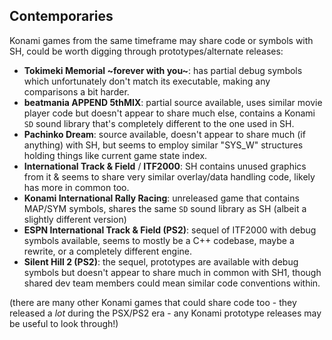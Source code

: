 ## Contemporaries
Konami games from the same timeframe may share code or symbols with SH, could be worth digging through prototypes/alternate releases:
-  **Tokimeki Memorial \~forever with you\~**: has partial debug symbols which unfortunately don't match its executable, making any comparisons a bit harder.
-  **beatmania APPEND 5thMIX**: partial source available, uses similar movie player code but doesn't appear to share much else, contains a Konami `SD` sound library that's completely different to the one used in SH.
-  **Pachinko Dream**: source available, doesn't appear to share much (if anything) with SH, but seems to employ similar "SYS_W" structures holding things like current game state index.
-  **International Track & Field** / **ITF2000**: SH contains unused graphics from it & seems to share very similar overlay/data handling code, likely has more in common too.
-  **Konami International Rally Racing**: unreleased game that contains MAP/SYM symbols, shares the same `SD` sound library as SH (albeit a slightly different version)
-  **ESPN International Track & Field (PS2)**: sequel of ITF2000 with debug symbols available, seems to mostly be a C++ codebase, maybe a rewrite, or a completely different engine.
-  **Silent Hill 2 (PS2)**: the sequel, prototypes are available with debug symbols but doesn't appear to share much in common with SH1, though shared dev team members could mean similar code conventions within.

(there are many other Konami games that could share code too - they released a *lot* during the PSX/PS2 era - any Konami prototype releases may be useful to look through!)